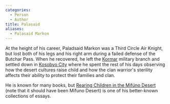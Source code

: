 ```yaml
---
categories:
  - Person
  - Author
title: Palasaid
aliases:
  - Palasaid Markon
---
```


At the height of his career, Paladsaid Markon was a Third Circle Air Knight, but lost both of his legs and his right arm during a failed defense of the Butchar Pass. When he recovered, he left the [Kormar]() military branch and settled down in [Kosobyo City]() where he spent the rest of his days observing how the desert cultures raise child and how the clan warrior's sterility affects their ability to protect their families and clan.

He is known for many books, but [Rearing Children in the Mifúno Desert]() (note that it should have been Mifuno Desert) is one of his better-known collections of essays.
